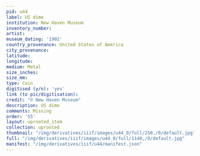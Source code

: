 ```yaml
---
pid: u44
label: US dime
institution: New Haven Museum
inventory_number:
artist:
museum_dating: '1902'
country_provenance: United States of America
city_provenance:
latitude:
longitude:
medium: Metal
size_inches:
size_mm:
type: Coin
digitised (y/n): 'yes'
link (to pic/digitisation):
credit: "© New Haven Museum"
description: US dime
comments: Missing
order: '55'
layout: uprooted_item
collection: uprooted
thumbnail: "/img/derivatives/iiif/images/u44_0/full/250,/0/default.jpg"
full: "/img/derivatives/iiif/images/u44_0/full/1140,/0/default.jpg"
manifest: "/img/derivatives/iiif/u44/manifest.json"
---
```

